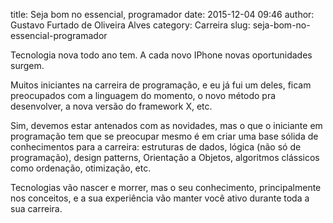 title: Seja bom no essencial, programador
date: 2015-12-04 09:46
author: Gustavo Furtado de Oliveira Alves
category: Carreira
slug: seja-bom-no-essencial-programador


Tecnologia nova todo ano tem. A cada novo IPhone novas oportunidades surgem.

Muitos iniciantes na carreira de programação, e eu já fui um deles, ficam preocupados com a linguagem do momento, o novo método pra desenvolver, a nova versão do framework X, etc.

Sim, devemos estar antenados com as novidades, mas o que o iniciante em programação tem que se preocupar mesmo é em criar uma base sólida de conhecimentos para a carreira: estruturas de dados, lógica (não só de programação), design patterns, Orientação a Objetos, algoritmos clássicos como ordenação, otimização, etc.

Tecnologias vão nascer e morrer, mas o seu conhecimento, principalmente nos conceitos, e a sua experiência vão manter você ativo durante toda a sua carreira.
